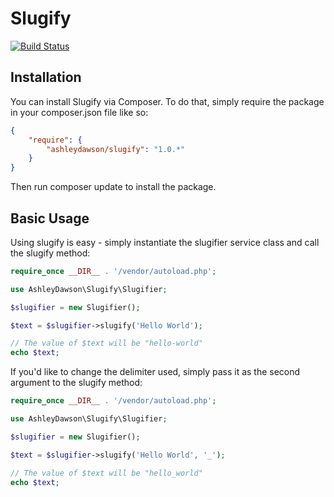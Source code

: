 Slugify
=======

[![Build Status](https://travis-ci.org/AshleyDawson/Slugify.svg)](https://travis-ci.org/AshleyDawson/Slugify)

Installation
------------

You can install Slugify via Composer. To do that, simply require the package in your composer.json file like so:

```json
{
    "require": {
        "ashleydawson/slugify": "1.0.*"
    }
}
```

Then run composer update to install the package.

Basic Usage
-----------

Using slugify is easy - simply instantiate the slugifier service class and call the slugify method:

```php
require_once __DIR__ . '/vendor/autoload.php';

use AshleyDawson\Slugify\Slugifier;

$slugifier = new Slugifier();

$text = $slugifier->slugify('Hello World');

// The value of $text will be "hello-world"
echo $text;
```

If you'd like to change the delimiter used, simply pass it as the second argument to the slugify method:

```php
require_once __DIR__ . '/vendor/autoload.php';

use AshleyDawson\Slugify\Slugifier;

$slugifier = new Slugifier();

$text = $slugifier->slugify('Hello World', '_');

// The value of $text will be "hello_world"
echo $text;
```
